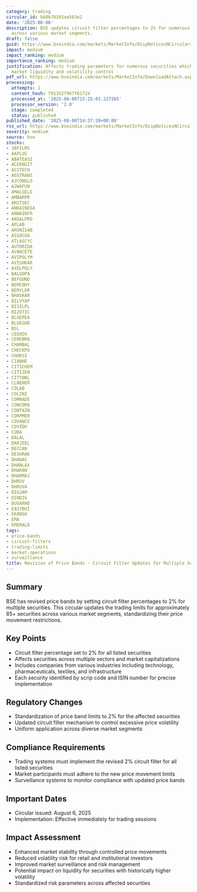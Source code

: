 ```yaml
---
category: trading
circular_id: b68b78391ae563e2
date: '2025-08-06'
description: BSE updates circuit filter percentages to 2% for numerous securities
  across various market segments.
draft: false
guid: https://www.bseindia.com/markets/MarketInfo/DispNoticesNCirculars.aspx?Noticeid={F5E2F9C0-1A23-47A8-8FB6-75957932D514}&noticeno=20250806-54&dt=08/06/2025&icount=54&totcount=57&flag=0
impact: medium
impact_ranking: medium
importance_ranking: medium
justification: Affects trading parameters for numerous securities which could impact
  market liquidity and volatility control
pdf_url: https://www.bseindia.com/markets/MarketInfo/DownloadAttach.aspx?id=20250806-54&attachedId=5447d649-7ce9-4888-86e9-61eb005367df
processing:
  attempts: 1
  content_hash: f91352f967f61724
  processed_at: '2025-08-06T15:25:03.227265'
  processor_version: '2.0'
  stage: completed
  status: published
published_date: '2025-08-06T14:37:20+00:00'
rss_url: https://www.bseindia.com/markets/MarketInfo/DispNoticesNCirculars.aspx?Noticeid={F5E2F9C0-1A23-47A8-8FB6-75957932D514}&noticeno=20250806-54&dt=08/06/2025&icount=54&totcount=57&flag=0
severity: medium
source: bse
stocks:
- 3BFILMS
- AAPLUS
- ABATEASI
- ACEENGIT
- ACSTECH
- AGSTRANS
- AJCONGLO
- AJWAFUN
- AMALGELE
- AMBARPR
- AMITSEC
- ANKAINDIA
- ANNAINFR
- ANSALPRO
- APLAB
- ARUNISAB
- ASSOCOA
- ATLASCYC
- AUTORIDA
- AVANCETE
- AVIPOLYM
- AVISHKAR
- AXELPOLY
- BALGOPA
- BEFOUND
- BEMCOHY
- BERYLDR
- BHASKAR
- BILVYAP
- BISILPL
- BIZOTIC
- BLUEPEA
- BLUEGOD
- BSL
- CEENIK
- CEREBRA
- CHAMBAL
- CHECKPO
- CHOKSI
- CIANHE
- CITICHEM
- CITIZEN
- CITYONL
- CLNENER
- COLAB
- COLINZ
- COMRADE
- CONCORD
- CONTAIN
- CORPMER
- COVANCE
- COVIDH
- CURA
- DALAL
- DARJEEL
- DECCAN
- DESHRAK
- DHANAS
- DHANLAX
- DHARAN
- DHARMAJ
- DHRUV
- DHRUVA
- DIGJAM
- DINDIG
- DUGARHD
- EASTBUI
- EKANSH
- EMA
- EMERALD
tags:
- price-bands
- circuit-filters
- trading-limits
- market-operations
- surveillance
title: Revision of Price Bands - Circuit Filter Updates for Multiple Securities
---
```


## Summary

BSE has revised price bands by setting circuit filter percentages to 2% for multiple securities. This circular updates the trading limits for approximately 85+ securities across various market segments, standardizing their price movement restrictions.

## Key Points

- Circuit filter percentage set to 2% for all listed securities
- Affects securities across multiple sectors and market capitalizations
- Includes companies from various industries including technology, pharmaceuticals, textiles, and infrastructure
- Each security identified by scrip code and ISIN number for precise implementation

## Regulatory Changes

- Standardization of price band limits to 2% for the affected securities
- Updated circuit filter mechanism to control excessive price volatility
- Uniform application across diverse market segments

## Compliance Requirements

- Trading systems must implement the revised 2% circuit filter for all listed securities
- Market participants must adhere to the new price movement limits
- Surveillance systems to monitor compliance with updated price bands

## Important Dates

- Circular issued: August 6, 2025
- Implementation: Effective immediately for trading sessions

## Impact Assessment

- Enhanced market stability through controlled price movements
- Reduced volatility risk for retail and institutional investors
- Improved market surveillance and risk management
- Potential impact on liquidity for securities with historically higher volatility
- Standardized risk parameters across affected securities